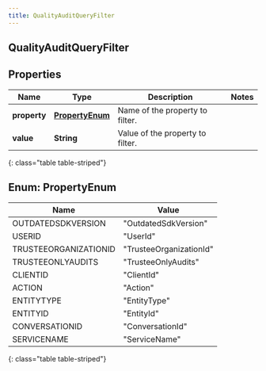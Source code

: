 ```yaml
---
title: QualityAuditQueryFilter
---
```

## QualityAuditQueryFilter


## Properties

| Name | Type | Description | Notes |
| ------------ | ------------- | ------------- | ------------- |
| **property** | [**PropertyEnum**](#PropertyEnum)<!----> | Name of the property to filter. |  |
| **value** | <!----><!---->**String**<!----> | Value of the property to filter. |  |
{: class="table table-striped"}


<a name="PropertyEnum"></a>

## Enum: PropertyEnum

| Name | Value |
| ---- | ----- |
| OUTDATEDSDKVERSION | &quot;OutdatedSdkVersion&quot; |
| USERID | &quot;UserId&quot; |
| TRUSTEEORGANIZATIONID | &quot;TrusteeOrganizationId&quot; |
| TRUSTEEONLYAUDITS | &quot;TrusteeOnlyAudits&quot; |
| CLIENTID | &quot;ClientId&quot; |
| ACTION | &quot;Action&quot; |
| ENTITYTYPE | &quot;EntityType&quot; |
| ENTITYID | &quot;EntityId&quot; |
| CONVERSATIONID | &quot;ConversationId&quot; |
| SERVICENAME | &quot;ServiceName&quot; |
{: class="table table-striped"}



